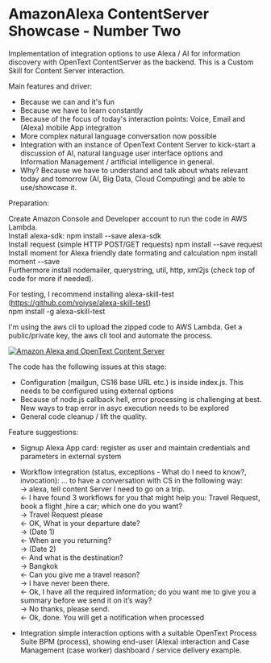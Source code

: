 # AmazonAlexa ContentServer Showcase - Number Two

Implementation of integration options to use Alexa / AI for information discovery with OpenText ContentServer as the backend. This is a Custom Skill for Content Server interaction.

Main features and driver:
- Because we can and it's fun
- Because we have to learn constantly
- Because of the focus of today's interaction points: Voice, Email and (Alexa) mobile App integration
- More complex natural language conversation now possible
- Integration with an instance of OpenText Content Server to kick-start a discussion of AI, natural language user interface options and Information Management / artificial intelligence in general.
- Why? Because we have to understand and talk about whats relevant today and tomorrow (AI, Big Data, Cloud Computing) and be able to use/showcase it.

Preparation:

Create Amazon Console and Developer account to run the code in AWS Lambda.  
Install alexa-sdk: npm install --save alexa-sdk  
Install request (simple HTTP POST/GET requests) npm install --save request  
Install moment for Alexa friendly date formating and calculation npm install moment --save  
Furthermore install nodemailer, querystring, util, http, xml2js (check top of code for more if needed).

For testing, I recommend installing alexa-skill-test (https://github.com/voiyse/alexa-skill-test)  
npm install -g alexa-skill-test

I'm using the aws cli to upload the zipped code to AWS Lambda. Get a public/private key, the aws cli tool and automate the process.

[![Amazon Alexa and OpenText Content Server](http://i.imgur.com/ZQZFtul.jpg)](https://youtu.be/bs_OAtzF444 "Artificial Intelligent assisted Information Discovery - OpenText and Amazon Alexa")

The code has the following issues at this stage:
- Configuration (mailgun, CS16 base URL etc.) is inside index.js. This needs to be configured using external options
- Because of node.js callback hell, error processing is challenging at best. New ways to trap error in asyc execution needs to be explored
- General code cleanup / lift the quality.

Feature suggestions:
- Signup Alexa App card: register as user and maintain credentials and parameters in external system
- Workflow integration (status, exceptions - What do I need to know?, invocation):
    ... to have a conversation with CS in the following way:  
    -> alexa, tell content Server I need to go on a trip.  
    <- I have found 3 workflows for you that might help you: Travel Request, book a flight ,hire a car; which one do you want?  
    -> Travel Request please  
    <- OK, What is your departure date?  
    -> (Date 1)  
    <- When are you returning?  
    -> (Date 2)  
    <- And what is the destination?  
    -> Bangkok  
    <- Can you give me a travel reason?  
    -> I have never been there.  
    <- Ok, I have all the required information; do you want me to give you a summary before we send it on it’s way?  
    -> No thanks, please send.  
    <- Ok, done. You will get a notification when processed  
    
- Integration simple interaction options with a suitable OpenText Process Suite BPM (process), showing end-user (Alexa) interaction and Case Management (case worker) dashboard / service delivery example.  
